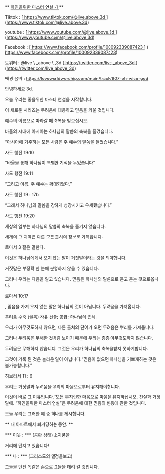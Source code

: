 ** <u> 하인을위한 마스터 연설 -1 </u> **

Tiktok :
[<u> https://www.tiktok.com/@live.above.3d </u>] (https://www.tiktok.com/@live.above.3d)

youtube :
[<u> https://www.youtube.com/@live.above.3d </u> ] (https://www.youtube.com/@live.above.3d)

Facebook :
[<u> https://www.facebook.com/profile/100092339087423 </u>] ( https://www.facebook.com/profile/100092339087423)

트위터 : @live \ _above \ _3d
[<U> https://twitter.com/live \_above\_3d </u>] (https://twitter.com/live_above_3d)

배경 음악 :
<https://loveworldworship.com/main/track/907-oh-wise-god>

안녕하세요 3d.

오늘 우리는 종을위한 마스터 연설을 시작합니다.

이 새로운 시리즈는 두려움에 대응하고 믿음을 키울 것입니다.

예수의 이름으로 따라갈 때 축복을 받으십시오.

바울의 시대에 아시아는 하나님의 말씀의 축복을 즐겼습니다.

“아시아에 거주하는 모든 사람은 주 예수의 말씀을 들었습니다.”

사도 행전 19:10

“바울을 통해 하나님이 특별한 기적을 두었습니다”

사도 행전 19:11

“그리고 이름. 주 예수는 확대되었다.”

사도 행전 19 : 17b

“그래서 하나님의 말씀을 강하게 성장시키고 우세했습니다.”

사도 행전 19:20

세상의 일부는 하나님의 말씀의 축복을 즐기지 않습니다.

세계의 그 지역은 다른 모든 출처의 정보로 가득합니다.

로마서 3 절은 말한다.

이것은 하나님에게서 오지 않는 말이 거짓말이라는 것을 의미합니다.

거짓말은 부정확 한 눈에 분명하지 않을 수 있습니다.

그러나 우리는 다음을 알고 있습니다. 믿음은
하나님의 말씀으로 듣고 듣는 것으로옵니다.

로마서 10:17

, 믿음을 가져 오지 않는 말은 하나님의 것이 아닙니다. 두려움을 가져옵니다.

두려움 수축 (블록) 자유 선물; 공급; 하나님의 은혜.

우리가 아무것도하지 않으면, 다른 출처의 단어가 오면 두려움은
뿌리를 가져옵니다.

그러나 두려움은 무해한 것처럼 보이기 때문에 우리는 종종 아무것도하지 않습니다.

두려움은 무해하지 않습니다. 그것은 우리가 하나님의 축복을받지 못하게합니다.

그것이 기록 된 것은 놀라운 일이 아닙니다.“믿음이 없으면 하나님을 기쁘게하는 것은 불가능합니다.”

히브리서 11 : 6

우리는 거짓말과 두려움을 우리의 마음으로부터 유지해야합니다.

이것이 바로 그 이유입니다.“모든 부지런한 마음으로 마음을 유지하십시오. 진실과 거짓말에.
“하인을위한 마스터 연설”은 두려움에 대한 믿음의 반응에 관한 것입니다.

오늘 우리는 그러한 예 중 하나를 게시합니다.

** 내 아파트에서 퇴거당하는 동안. **

*** 이웃 : *** (공황 상태) 소지품을

거리에 던지고 있습니다!

*** 나 : *** (그리스도의 열정을보고)

그들을 던진 똑같은 손으로 그들을 데려 갈 것입니다.
